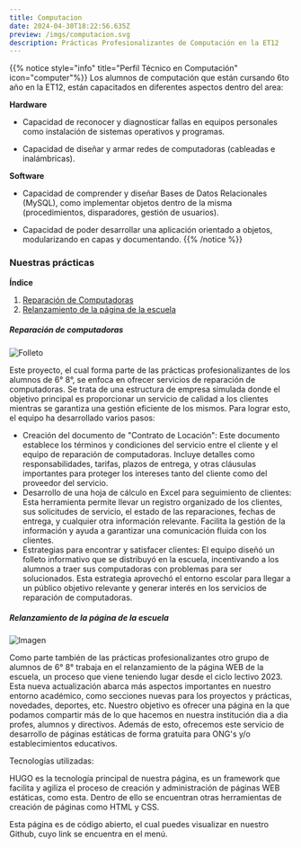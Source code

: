 ```yaml
---
title: Computacion
date: 2024-04-30T18:22:56.635Z
preview: /imgs/computacion.svg
description: Prácticas Profesionalizantes de Computación en la ET12
---
```

{{% notice style="info" title="Perfil Técnico en Computación" icon="computer"%}}
Los alumnos de computación que están cursando 6to año en la ET12, están capacitados en diferentes aspectos dentro del area:

**Hardware**
- Capacidad de reconocer y diagnosticar fallas en equipos personales como instalación de sistemas operativos y programas.

- Capacidad de diseñar y armar redes de computadoras (cableadas e inalámbricas).

**Software**
- Capacidad de comprender y diseñar Bases de Datos Relacionales (MySQL), como implementar objetos dentro de la misma (procedimientos, disparadores, gestión de usuarios).

- Capacidad de poder desarrollar una aplicación orientado a objetos, modularizando en capas y documentando.
{{% /notice %}}


### Nuestras prácticas
**Índice**   
1. [Reparación de Computadoras](#idReparacionPC)
2. [Relanzamiento de la página de la escuela](#idRelanzamiento)

##### Reparación de computadoras<a name="idReparacionPC"></a>
![Folleto](/imgs/folletoRC.png?height=500px)

Este proyecto, el cual forma parte de las prácticas profesionalizantes de los alumnos de 6° 8°, se enfoca en ofrecer servicios de reparación de computadoras. Se trata de una estructura de empresa simulada donde el objetivo principal es proporcionar un servicio de calidad a los clientes mientras se garantiza una gestión eficiente de los mismos. Para lograr esto, el equipo ha desarrollado varios pasos:
- Creación del documento de "Contrato de Locación": Este documento establece los términos y condiciones del servicio entre el cliente y el equipo de reparación de computadoras. Incluye detalles como responsabilidades, tarifas, plazos de entrega, y otras cláusulas importantes para proteger los intereses tanto del cliente como del proveedor del servicio.
- Desarrollo de una hoja de cálculo en Excel para seguimiento de clientes: Esta herramienta permite llevar un registro organizado de los clientes, sus solicitudes de servicio, el estado de las reparaciones, fechas de entrega, y cualquier otra información relevante. Facilita la gestión de la información y ayuda a garantizar una comunicación fluida con los clientes.
- Estrategias para encontrar y satisfacer clientes: El equipo diseñó un folleto informativo que se distribuyó en la escuela, incentivando a los alumnos a traer sus computadoras con problemas para ser solucionados. Esta estrategia aprovechó el entorno escolar para llegar a un público objetivo relevante y generar interés en los servicios de reparación de computadoras. 

##### Relanzamiento de la página de la escuela<a name="idRelanzamiento"></a>
![Imagen](/imgs/Relanzamiento.jpg?height=35vw)

Como parte también de las prácticas profesionalizantes otro grupo de alumnos de 6° 8° trabaja en el relanzamiento de la página WEB de la escuela, un proceso que viene teniendo lugar desde el ciclo lectivo 2023. Esta nueva actualización abarca más aspectos importantes en nuestro entorno académico, como secciones nuevas para los proyectos y prácticas, novedades, deportes, etc. Nuestro objetivo es ofrecer una página en la que podamos compartir más de lo que hacemos en nuestra institución dia a dia profes, alumnos y directivos. 
Además de esto, ofrecemos este servicio de desarrollo de páginas estáticas de forma gratuita para ONG's y/o establecimientos educativos. 

Tecnologías utilizadas:

HUGO es la tecnología principal de nuestra página, es un framework que facilita y agiliza el proceso de creación y administración de páginas WEB estáticas, como esta. Dentro de ello se encuentran otras herramientas de creación de páginas como HTML y CSS. 

Esta página es de código abierto, el cual puedes visualizar en nuestro Github, cuyo link se encuentra en el menú.

